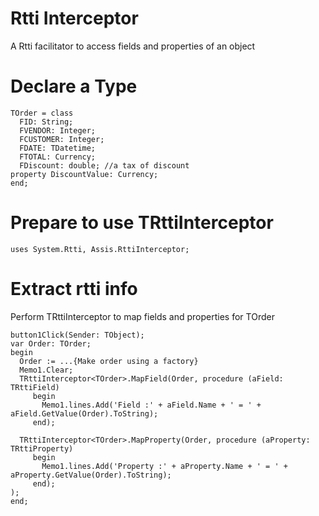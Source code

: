 # Rtti Interceptor
A Rtti facilitator to access fields and properties of an object

# Declare a Type

```delphi
TOrder = class
  FID: String;
  FVENDOR: Integer;
  FCUSTOMER: Integer;
  FDATE: TDatetime;
  FTOTAL: Currency;
  FDiscount: double; //a tax of discount
property DiscountValue: Currency;
end;
```
# Prepare to use TRttiInterceptor

```delphi
uses System.Rtti, Assis.RttiInterceptor;
```

# Extract rtti info

Perform TRttiInterceptor to map fields and properties for TOrder

```delphi
button1Click(Sender: TObject);
var Order: TOrder;
begin
  Order := ...{Make order using a factory}
  Memo1.Clear;
  TRttiInterceptor<TOrder>.MapField(Order, procedure (aField: TRttiField)
     begin
       Memo1.lines.Add('Field :' + aField.Name + ' = ' + aField.GetValue(Order).ToString);
     end);  

  TRttiInterceptor<TOrder>.MapProperty(Order, procedure (aProperty: TRttiProperty)
     begin
       Memo1.lines.Add('Property :' + aProperty.Name + ' = ' + aProperty.GetValue(Order).ToString);
     end);
);
end;
```
